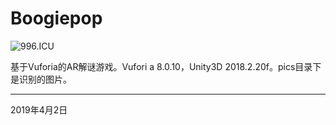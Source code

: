 # Boogiepop 

 ![996.ICU](https://img.shields.io/badge/link-996.icu-red.svg)

基于Vuforia的AR解谜游戏。Vufori a 8.0.10，Unity3D 2018.2.20f。pics目录下是识别的图片。

----------
2019年4月2日